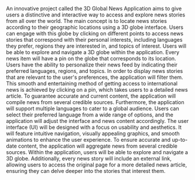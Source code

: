 An innovative project called the 3D Global News Application aims to give users a distinctive and interactive way to access and explore news stories from all over the world. 
The main concept is to locate news stories according to their geographic locations using a 3D globe interface. 
Users can engage with this globe by clicking on different points to access news stories that correspond with their personal interests, including languages they prefer, regions they are interested in, and topics of interest. 
Users will be able to explore and navigate a 3D globe within the application. 
Every news item will have a pin on the globe that corresponds to its location. 
Users have the ability to personalize their news feed by indicating their preferred languages, regions, and topics. 
In order to display news stories that are relevant to the user's preferences, the application will filter them. 
This smooth and entertaining method of getting access to international news is achieved by clicking on a pin, which takes users to a detailed news article. 
To guarantee accurate and current content, the application will compile news from several credible sources. 
Furthermore, the application will support multiple languages to cater to a global audience. 
Users can select their preferred language from a wide range of options, and the application will adjust the interface and news content accordingly. 
The user interface (UI) will be designed with a focus on usability and aesthetics.
It will feature intuitive navigation, visually appealing graphics, and smooth animations to enhance the user experience. 
To ensure accurate and up-to-date content, the application will aggregate news from several credible sources. 
Within the application, users will be able to explore and navigate a 3D globe. 
Additionally, every news story will include an external link, allowing users to access the original page for a more detailed news article, ensuring they can delve deeper into the stories that interest them.
